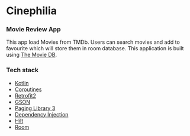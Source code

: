 # Cinephilia

<h3>Movie Review App</h3>

This app load Movies from TMDb. Users can search movies and add to favourite which will store them in room database.
This application is built using [The Movie DB](https://developers.themoviedb.org/3).

<h3>Tech stack</h3>

- [Kotlin](https://kotlinlang.org/)
- [Coroutines](https://kotlinlang.org/docs/reference/coroutines-overview.html)
- [Retrofit2](https://github.com/square/retrofit)
- [GSON](https://github.com/google/gson)
- [Paging Library 3](https://developer.android.com/topic/libraries/architecture/paging)
- [Dependency Injection](https://developer.android.com/training/dependency-injection)
- [Hilt](https://dagger.dev/hilt/)
- [Room](https://developer.android.com/topic/libraries/architecture/room)
